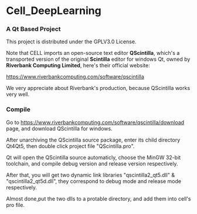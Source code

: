 # Cell_DeepLearning
### A Qt Based Project

This project is distributed under the GPLV3.0 License.

Note that CELL imports an open-source text editor **QScintilla**, which's a transported version of the original **Scintilla** editor for windows Qt, owned by **Riverbank Computing Limited**, here's their official website:

<https://www.riverbankcomputing.com/software/qscintilla>

We very appreciate about Riverbank's production, because QScintilla works very well.

### Compile

Go to <https://www.riverbankcomputing.com/software/qscintilla/download> page, and download QScintilla for windows.

After unarchiving the QScintilla source package, enter its child directory Qt4Qt5, then double click project file "QScintilla.pro".

Qt will open the QScintilla source automaticly, choose the MinGW 32-bit toolchain, and compile debug version and release version respectively.

After that, you will get two dynamic link libraries "qscintilla2_qt5.dll" & "qscintilla2_qt5d.dll", they correspond to debug mode and release mode respectively.

Almost done,put the two dlls to a protable directory, and add them into cell's pro file.
